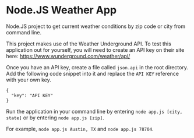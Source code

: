 # Node.JS Weather App
Node.JS project to get current weather conditions by zip code or city from command line.

This project makes use of the Weather Underground API. To test this application out for yourself, you will need to create an API key on their site here: https://www.wunderground.com/weather/api/

Once you have an API key, create a file called `json.api` in the root directory. Add the following code snippet into it and replace the `API KEY` reference with your own key.

```
{
  "key": "API KEY"
}
```

Run the application in your command line by entering `node app.js [city, state]` or by entering `node app.js [zip]`.

For example, `node app.js Austin, TX` and `node app.js 78704`.
